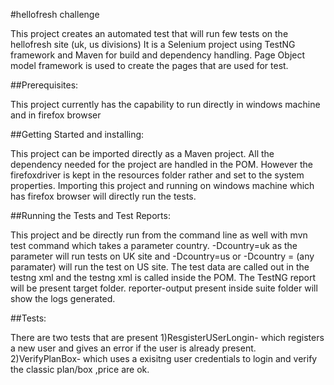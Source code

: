 #hellofresh challenge

This project creates an automated test that will run few tests on the hellofresh site (uk, us divisions)
It is a Selenium project using TestNG framework and Maven for build and dependency handling. 
Page Object model framework is used to create the pages that are used for test.

##Prerequisites:

This project currently has the capability to run directly in windows machine and in firefox browser 


##Getting Started and installing:

This project can be imported directly as a Maven project. All the dependency needed for the project are handled in the POM. 
However the firefoxdriver is kept in the resources folder rather and set to the system properties.
Importing this project and running on windows machine which has firefox browser will directly run the tests.



##Running the Tests and Test Reports:

This project and be directly run from the command line as well with mvn test command which takes a parameter country.
-Dcountry=uk as the parameter will run tests on UK site and -Dcountry=us or -Dcountry = (any paramater) will run the test on US site.
The test data are called out in the testng xml and the testng xml is called inside the POM.
The TestNG report will be present target folder. reporter-output present inside suite folder will show the logs generated.

##Tests:

There are two tests that are present
1)ResgisterUSerLongin- which registers a new user and gives an error if the user is already present.
2)VerifyPlanBox- which uses a exisitng user credentials to login and verify the classic plan/box ,price are ok.
